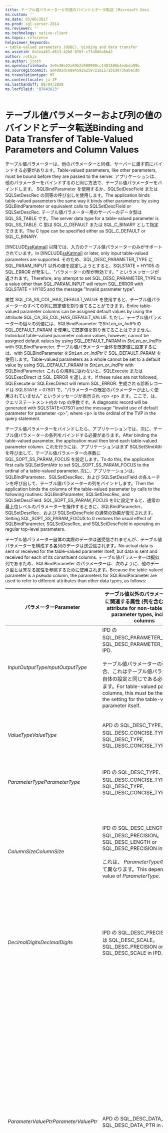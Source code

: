 ```yaml
---
title: テーブル値パラメーターと列値のバインドとデータ転送 |Microsoft Docs
ms.custom: ''
ms.date: 03/06/2017
ms.prod: sql-server-2014
ms.reviewer: ''
ms.technology: native-client
ms.topic: reference
helpviewer_keywords:
- table-valued parameters (ODBC), binding and data transfer
ms.assetid: 0a2ea462-d613-42b6-870f-c7fa086a6b42
author: rothja
ms.author: jroth
ms.openlocfilehash: 2e9e30e22a69b2d500990cc1481506b4edbda99b
ms.sourcegitcommit: ad4d92dce894592a259721a1571b1d8736abacdb
ms.translationtype: MT
ms.contentlocale: ja-JP
ms.lasthandoff: 08/04/2020
ms.locfileid: "87643823"
---
```

# <a name="binding-and-data-transfer-of-table-valued-parameters-and-column-values"></a><span data-ttu-id="fee1b-102">テーブル値パラメーターおよび列の値のバインドとデータ転送</span><span class="sxs-lookup"><span data-stu-id="fee1b-102">Binding and Data Transfer of Table-Valued Parameters and Column Values</span></span>
  <span data-ttu-id="fee1b-103">テーブル値パラメーターは、他のパラメーターと同様、サーバーに渡す前にバインドする必要があります。</span><span class="sxs-lookup"><span data-stu-id="fee1b-103">Table-valued parameters, like other parameters, must be bound before they are passed to the server.</span></span> <span data-ttu-id="fee1b-104">アプリケーションは、他のパラメーターをバインドするのと同じ方法で、テーブル値パラメーターをバインドします。 SQLBindParameter を使用するか、SQLSetDescField または SQLSetDescRec の同等の呼び出しを使用します。</span><span class="sxs-lookup"><span data-stu-id="fee1b-104">The application binds table-valued parameters the same way it binds other parameters: by using SQLBindParameter or equivalent calls to SQLSetDescField or SQLSetDescRec.</span></span> <span data-ttu-id="fee1b-105">テーブル値パラメーター用のサーバーのデータ型は SQL_SS_TABLE です。</span><span class="sxs-lookup"><span data-stu-id="fee1b-105">The server data type for a table-valued parameter is SQL_SS_TABLE.</span></span> <span data-ttu-id="fee1b-106">C 型は SQL_C_DEFAULT または SQL_C_BINARY として指定できます。</span><span class="sxs-lookup"><span data-stu-id="fee1b-106">The C type can be specified either as SQL_C_DEFAULT or SQL_C_BINARY.</span></span>  
  
 <span data-ttu-id="fee1b-107">[!INCLUDE[ssKatmai](../../includes/sskatmai-md.md)] 以降では、入力のテーブル値パラメーターのみがサポートされています。</span><span class="sxs-lookup"><span data-stu-id="fee1b-107">In [!INCLUDE[ssKatmai](../../includes/sskatmai-md.md)] or later, only input table-valued parameters are supported.</span></span> <span data-ttu-id="fee1b-108">そのため、SQL_DESC_PARAMETER_TYPE に SQL_PARAM_INPUT 以外の値を設定しようとすると、SQLSTATE = HY105 の SQL_ERROR が発生し、"パラメーターの型が無効です。" というメッセージが返されます。</span><span class="sxs-lookup"><span data-stu-id="fee1b-108">Therefore, any attempt to set SQL_DESC_PARAMETER_TYPE to a value other than SQL_PARAM_INPUT will return SQL_ERROR with SQLSTATE = HY105 and the message "Invalid parameter type".</span></span>  
  
 <span data-ttu-id="fee1b-109">属性 SQL_CA_SS_COL_HAS_DEFAULT_VALUE を使用すると、テーブル値パラメーターのすべての列に既定値を割り当てることができます。</span><span class="sxs-lookup"><span data-stu-id="fee1b-109">Entire table-valued parameter columns can be assigned default values by using the attribute SQL_CA_SS_COL_HAS_DEFAULT_VALUE.</span></span> <span data-ttu-id="fee1b-110">ただし、テーブル値パラメーターの個々の列値には、SQLBindParameter で*StrLen_or_IndPtr*の SQL_DEFAULT_PARAM を使用して既定値を割り当てることはできません。</span><span class="sxs-lookup"><span data-stu-id="fee1b-110">Individual table-valued parameter column values, however, cannot be assigned default values by using SQL_DEFAULT_PARAM in *StrLen_or_IndPtr* with SQLBindParameter.</span></span> <span data-ttu-id="fee1b-111">テーブル値パラメーター全体を既定値に設定するには、with SQLBindParameter を*StrLen_or_IndPtr*で SQL_DEFAULT_PARAM を使用します。</span><span class="sxs-lookup"><span data-stu-id="fee1b-111">Table-valued parameters as a whole cannot be set to a default value by using SQL_DEFAULT_PARAM in *StrLen_or_IndPtr* with SQLBindParameter.</span></span> <span data-ttu-id="fee1b-112">これらの規則に従わないと、SQLExecute または SQLExecDirect は SQL_ERROR を返します。</span><span class="sxs-lookup"><span data-stu-id="fee1b-112">If these rules are not followed, SQLExecute or SQLExecDirect will return SQL_ERROR.</span></span> <span data-ttu-id="fee1b-113">生成される診断レコードは SQLSTATE = 07S01 で、"パラメーターの既定のパラメーターが正しく使用されていません" というメッセージが表示され \<p> \<p> ます。ここで、は、クエリステートメント内の tvp の序数です。</span><span class="sxs-lookup"><span data-stu-id="fee1b-113">A diagnostic record will be generated with SQLSTATE=07S01 and the message "Invalid use of default parameter for parameter \<p>", where \<p> is the ordinal of the TVP in the query statement.</span></span>  
  
 <span data-ttu-id="fee1b-114">テーブル値パラメーターをバインドしたら、アプリケーションでは、次に、テーブル値パラメーターの各列をバインドする必要があります。</span><span class="sxs-lookup"><span data-stu-id="fee1b-114">After binding the table-valued parameter, the application must then bind each table-valued parameter column.</span></span> <span data-ttu-id="fee1b-115">これを行うには、アプリケーションはまず SQLSetStmtAttr を呼び出して、テーブル値パラメーターの序数に SQL_SOPT_SS_PARAM_FOCUS を設定します。</span><span class="sxs-lookup"><span data-stu-id="fee1b-115">To do this, the application first calls SQLSetStmtAttr to set SQL_SOPT_SS_PARAM_FOCUS to the ordinal of a table-valued parameter.</span></span> <span data-ttu-id="fee1b-116">次に、アプリケーションは、SQLBindParameter、SQLSetDescRec、および SQLSetDescField の各ルーチンを呼び出して、テーブル値パラメーターの列をバインドします。</span><span class="sxs-lookup"><span data-stu-id="fee1b-116">Then the application binds the columns of the table-valued parameter by calls to the following routines: SQLBindParameter, SQLSetDescRec, and SQLSetDescField.</span></span> <span data-ttu-id="fee1b-117">SQL_SOPT_SS_PARAM_FOCUS を0に設定すると、通常の最上位レベルのパラメーターを操作するときに、SQLBindParameter、SQLSetDescRec、および SQLSetDescField の通常の効果が復元されます。</span><span class="sxs-lookup"><span data-stu-id="fee1b-117">Setting SQL_SOPT_SS_PARAM_FOCUS to 0 restores the usual effect of SQLBindParameter, SQLSetDescRec, and SQLSetDescField in operating on regular top-level parameters.</span></span>  
  
 <span data-ttu-id="fee1b-118">テーブル値パラメーター自体の実際のデータは送受信されませんが、テーブル値パラメーターを構成する各列のデータは送受信されます。</span><span class="sxs-lookup"><span data-stu-id="fee1b-118">No actual data is sent or received for the table-valued parameter itself, but data is sent and received for each of its constituent columns.</span></span> <span data-ttu-id="fee1b-119">テーブル値パラメーターは擬似列であるため、SQLBindParameter のパラメーターは、次のように、他のデータ型とは異なる属性を参照するために使用されます。</span><span class="sxs-lookup"><span data-stu-id="fee1b-119">Because the table-valued parameter is a pseudo column, the parameters for SQLBindParameter are used to refer to different attributes than other data types, as follows:</span></span>  
  
|<span data-ttu-id="fee1b-120">パラメーター</span><span class="sxs-lookup"><span data-stu-id="fee1b-120">Parameter</span></span>|<span data-ttu-id="fee1b-121">テーブル値以外のパラメーターの型に関連する属性 (列を含む)</span><span class="sxs-lookup"><span data-stu-id="fee1b-121">Related attribute for non-table-valued parameter types, including columns</span></span>|<span data-ttu-id="fee1b-122">テーブル値パラメーターに関連する属性</span><span class="sxs-lookup"><span data-stu-id="fee1b-122">Related attribute for table-valued parameters</span></span>|  
|---------------|--------------------------------------------------------------------------------|----------------------------------------------------|  
|<span data-ttu-id="fee1b-123">*InputOutputType*</span><span class="sxs-lookup"><span data-stu-id="fee1b-123">*InputOutputType*</span></span>|<span data-ttu-id="fee1b-124">IPD の SQL_DESC_PARAMETER_TYPE。</span><span class="sxs-lookup"><span data-stu-id="fee1b-124">SQL_DESC_PARAMETER_TYPE in IPD.</span></span><br /><br /> <span data-ttu-id="fee1b-125">テーブル値パラメーターの列の場合、これはテーブル値パラメーター自体の設定と同じである必要があります。</span><span class="sxs-lookup"><span data-stu-id="fee1b-125">For table-valued parameter columns, this must be the same as the setting for the table-valued parameter itself.</span></span>|<span data-ttu-id="fee1b-126">IPD の SQL_DESC_PARAMETER_TYPE。</span><span class="sxs-lookup"><span data-stu-id="fee1b-126">SQL_DESC_PARAMETER_TYPE in IPD.</span></span><br /><br /> <span data-ttu-id="fee1b-127">これは SQL_PARAM_INPUT である必要があります。</span><span class="sxs-lookup"><span data-stu-id="fee1b-127">This must be SQL_PARAM_INPUT.</span></span>|  
|<span data-ttu-id="fee1b-128">*ValueType*</span><span class="sxs-lookup"><span data-stu-id="fee1b-128">*ValueType*</span></span>|<span data-ttu-id="fee1b-129">APD の SQL_DESC_TYPE、SQL_DESC_CONCISE_TYPE。</span><span class="sxs-lookup"><span data-stu-id="fee1b-129">SQL_DESC_TYPE, SQL_DESC_CONCISE_TYPE in APD.</span></span>|<span data-ttu-id="fee1b-130">APD の SQL_DESC_TYPE、SQL_DESC_CONCISE_TYPE。</span><span class="sxs-lookup"><span data-stu-id="fee1b-130">SQL_DESC_TYPE, SQL_DESC_CONCISE_TYPE in APD.</span></span><br /><br /> <span data-ttu-id="fee1b-131">これは SQL_C_DEFAULT または SQL_C_BINARY である必要があります。</span><span class="sxs-lookup"><span data-stu-id="fee1b-131">This must be SQL_C_DEFAULT or SQL_C_BINARY.</span></span>|  
|<span data-ttu-id="fee1b-132">*ParameterType*</span><span class="sxs-lookup"><span data-stu-id="fee1b-132">*ParameterType*</span></span>|<span data-ttu-id="fee1b-133">IPD の SQL_DESC_TYPE、SQL_DESC_CONCISE_TYPE。</span><span class="sxs-lookup"><span data-stu-id="fee1b-133">SQL_DESC_TYPE, SQL_DESC_CONCISE_TYPE in IPD.</span></span>|<span data-ttu-id="fee1b-134">IPD の SQL_DESC_TYPE、SQL_DESC_CONCISE_TYPE。</span><span class="sxs-lookup"><span data-stu-id="fee1b-134">SQL_DESC_TYPE, SQL_DESC_CONCISE_TYPE in IPD.</span></span><br /><br /> <span data-ttu-id="fee1b-135">これは SQL_SS_TABLE である必要があります。</span><span class="sxs-lookup"><span data-stu-id="fee1b-135">This must be SQL_SS_TABLE.</span></span>|  
|<span data-ttu-id="fee1b-136">*ColumnSize*</span><span class="sxs-lookup"><span data-stu-id="fee1b-136">*ColumnSize*</span></span>|<span data-ttu-id="fee1b-137">IPD の SQL_DESC_LENGTH または SQL_DESC_PRECISION。</span><span class="sxs-lookup"><span data-stu-id="fee1b-137">SQL_DESC_LENGTH or SQL_DESC_PRECISION in IPD.</span></span><br /><br /> <span data-ttu-id="fee1b-138">これは、 *ParameterType*の値によって異なります。</span><span class="sxs-lookup"><span data-stu-id="fee1b-138">This depends on the value of *ParameterType*.</span></span>|<span data-ttu-id="fee1b-139">SQL_DESC_ARRAY_SIZE</span><span class="sxs-lookup"><span data-stu-id="fee1b-139">SQL_DESC_ARRAY_SIZE</span></span><br /><br /> <span data-ttu-id="fee1b-140">テーブル値パラメーターにフォーカスが設定されている場合は SQL_ATTR_PARAM_SET_SIZE を使用して設定することもできます。</span><span class="sxs-lookup"><span data-stu-id="fee1b-140">Can also be set using SQL_ATTR_PARAM_SET_SIZE when the parameter focus is set to the table-valued parameter.</span></span><br /><br /> <span data-ttu-id="fee1b-141">テーブル値パラメーターの場合、これはテーブル値パラメーターの列バッファー内の行数です。</span><span class="sxs-lookup"><span data-stu-id="fee1b-141">For a table-valued parameter, this is the number of rows in the table-valued parameter column buffers.</span></span>|  
|<span data-ttu-id="fee1b-142">*DecimalDigits*</span><span class="sxs-lookup"><span data-stu-id="fee1b-142">*DecimalDigits*</span></span>|<span data-ttu-id="fee1b-143">IPD の SQL_DESC_PRECISION または SQL_DESC_SCALE。</span><span class="sxs-lookup"><span data-stu-id="fee1b-143">SQL_DESC_PRECISION or SQL_DESC_SCALE in IPD.</span></span>|<span data-ttu-id="fee1b-144">未使用。</span><span class="sxs-lookup"><span data-stu-id="fee1b-144">Unused.</span></span> <span data-ttu-id="fee1b-145">これは 0 である必要があります。</span><span class="sxs-lookup"><span data-stu-id="fee1b-145">This must be 0.</span></span><br /><br /> <span data-ttu-id="fee1b-146">このパラメーターが0以外の場合、SQLBindParameter は SQL_ERROR を返し、"有効桁数または小数点以下桁数が無効です" というメッセージで SQLSTATE = HY104 の診断レコードが生成されます。</span><span class="sxs-lookup"><span data-stu-id="fee1b-146">If this parameter is not 0, SQLBindParameter will return SQL_ERROR, and a diagnostic record will be generated with SQLSTATE= HY104 and the message "Invalid precision or scale".</span></span>|  
|<span data-ttu-id="fee1b-147">*ParameterValuePtr*</span><span class="sxs-lookup"><span data-stu-id="fee1b-147">*ParameterValuePtr*</span></span>|<span data-ttu-id="fee1b-148">APD の SQL_DESC_DATA_PTR。</span><span class="sxs-lookup"><span data-stu-id="fee1b-148">SQL_DESC_DATA_PTR in APD.</span></span>|<span data-ttu-id="fee1b-149">SQL_CA_SS_TYPE_NAME。</span><span class="sxs-lookup"><span data-stu-id="fee1b-149">SQL_CA_SS_TYPE_NAME.</span></span><br /><br /> <span data-ttu-id="fee1b-150">これは、ストアド プロシージャの呼び出しでは省略可能で、不要の場合は NULL を指定できます。</span><span class="sxs-lookup"><span data-stu-id="fee1b-150">This is optional for stored procedure calls, and NULL can be specified if it is not required.</span></span> <span data-ttu-id="fee1b-151">プロシージャの呼び出し以外の SQL ステートメントでは、指定する必要があります。</span><span class="sxs-lookup"><span data-stu-id="fee1b-151">It must be specified for SQL statements that are not procedure calls.</span></span><br /><br /> <span data-ttu-id="fee1b-152">このパラメーターは、可変の行バインドの使用時にアプリケーションがテーブル値パラメーターを特定するための一意の値としても機能します。</span><span class="sxs-lookup"><span data-stu-id="fee1b-152">This parameter also serves as a unique value that the application can use to identify this table-valued parameter when variable row binding is used.</span></span> <span data-ttu-id="fee1b-153">詳細については、「テーブル値パラメーターの可変の行バインド」を参照してください。</span><span class="sxs-lookup"><span data-stu-id="fee1b-153">For more information, see the "Variable Table-Valued Parameter Row Binding" section, later in this topic.</span></span><br /><br /> <span data-ttu-id="fee1b-154">SQLBindParameter の呼び出しでテーブル値パラメーターの型名を指定する場合は、ANSI アプリケーションとしてビルドされたアプリケーションであっても、Unicode 値として指定する必要があります。</span><span class="sxs-lookup"><span data-stu-id="fee1b-154">When a table-valued parameter type name is specified on a call to SQLBindParameter, it must be specified as a Unicode value, even in applications that are built as ANSI applications.</span></span> <span data-ttu-id="fee1b-155">パラメーター *StrLen_or_IndPtr*に使用される値は、SQL_NTS か、名前の文字列の長さに SIZEOF (WCHAR) を掛けたものである必要があります。</span><span class="sxs-lookup"><span data-stu-id="fee1b-155">The value used for the parameter *StrLen_or_IndPtr* should be either SQL_NTS or the string length of the name multiplied by sizeof(WCHAR).</span></span>|  
|<span data-ttu-id="fee1b-156">*BufferLength*</span><span class="sxs-lookup"><span data-stu-id="fee1b-156">*BufferLength*</span></span>|<span data-ttu-id="fee1b-157">APD の SQL_DESC_OCTET_LENGTH。</span><span class="sxs-lookup"><span data-stu-id="fee1b-157">SQL_DESC_OCTET_LENGTH in APD.</span></span>|<span data-ttu-id="fee1b-158">テーブル値パラメーターの型名の長さ (バイト単位)。</span><span class="sxs-lookup"><span data-stu-id="fee1b-158">The length of the table-valued parameter type name in bytes.</span></span><br /><br /> <span data-ttu-id="fee1b-159">型名が NULL 終端の場合は SQL_NTS に、テーブル値パラメーターの型名が不要の場合は 0 になります。</span><span class="sxs-lookup"><span data-stu-id="fee1b-159">This can be SQL_NTS if the type name is null terminated, or 0 if the table-valued parameter type name is not required.</span></span>|  
|<span data-ttu-id="fee1b-160">*StrLen_or_IndPtr*</span><span class="sxs-lookup"><span data-stu-id="fee1b-160">*StrLen_or_IndPtr*</span></span>|<span data-ttu-id="fee1b-161">APD の SQL_DESC_OCTET_LENGTH_PTR。</span><span class="sxs-lookup"><span data-stu-id="fee1b-161">SQL_DESC_OCTET_LENGTH_PTR in APD.</span></span>|<span data-ttu-id="fee1b-162">APD の SQL_DESC_OCTET_LENGTH_PTR。</span><span class="sxs-lookup"><span data-stu-id="fee1b-162">SQL_DESC_OCTET_LENGTH_PTR in APD.</span></span><br /><br /> <span data-ttu-id="fee1b-163">テーブル値パラメーターの場合、これはデータ長ではなく行数です。</span><span class="sxs-lookup"><span data-stu-id="fee1b-163">For table-valued parameters, this is a row count rather than a data length.</span></span>|  
  
 <span data-ttu-id="fee1b-164">テーブル値パラメーターでは、固定の行バインドと可変の行バインドという 2 つのデータ転送モードがサポートされています。</span><span class="sxs-lookup"><span data-stu-id="fee1b-164">Two data transfer modes are supported for table-valued parameters: fixed row binding and variable row binding.</span></span>  
  
## <a name="fixed-table-valued-parameter-row-binding"></a><span data-ttu-id="fee1b-165">テーブル値パラメーターの固定の行バインド</span><span class="sxs-lookup"><span data-stu-id="fee1b-165">Fixed Table-Valued Parameter Row Binding</span></span>  
 <span data-ttu-id="fee1b-166">固定の行バインドの場合、アプリケーションでは、使用可能なすべての入力列の値に対して十分な大きさのバッファー (バッファー配列) を割り当てます。</span><span class="sxs-lookup"><span data-stu-id="fee1b-166">For fixed row binding, an application allocates buffers (or buffer arrays) large enough for all possible input column values.</span></span> <span data-ttu-id="fee1b-167">このアプリケーションによって次の処理が行われます。</span><span class="sxs-lookup"><span data-stu-id="fee1b-167">The application does the following:</span></span>  
  
1.  <span data-ttu-id="fee1b-168">SQLBindParameter、SQLSetDescRec、または SQLSetDescField の呼び出しを使用して、すべてのパラメーターをバインドします。</span><span class="sxs-lookup"><span data-stu-id="fee1b-168">Binds all parameters by using SQLBindParameter, SQLSetDescRec, or SQLSetDescField calls.</span></span>  
  
    1.  <span data-ttu-id="fee1b-169">SQL_DESC_ARRAY_SIZE に各テーブル値パラメーターの転送可能な最大行数を設定します。</span><span class="sxs-lookup"><span data-stu-id="fee1b-169">Sets SQL_DESC_ARRAY_SIZE to the maximum number of rows that can be transferred for each table-valued parameter.</span></span> <span data-ttu-id="fee1b-170">これは、SQLBindParameter の呼び出しで行うことができます。</span><span class="sxs-lookup"><span data-stu-id="fee1b-170">This can be done in the SQLBindParameter call.</span></span>  
  
2.  <span data-ttu-id="fee1b-171">SQLSetStmtAttr を呼び出して、各テーブル値パラメーターの序数に SQL_SOPT_SS_PARAM_FOCUS を設定します。</span><span class="sxs-lookup"><span data-stu-id="fee1b-171">Calls SQLSetStmtAttr to set SQL_SOPT_SS_PARAM_FOCUS to the ordinal of each table-valued parameter.</span></span>  
  
    1.  <span data-ttu-id="fee1b-172">テーブル値パラメーターごとに、SQLBindParameter、SQLSetDescRec、または SQLSetDescField の呼び出しを使用して、テーブル値パラメーターの列をバインドします。</span><span class="sxs-lookup"><span data-stu-id="fee1b-172">For each table-valued parameter, binds table-valued parameter columns by using SQLBindParameter, SQLSetDescRec, or SQLSetDescField calls.</span></span>  
  
    2.  <span data-ttu-id="fee1b-173">既定値を持つテーブル値パラメーターの列ごとに、SQLSetDescField を呼び出して SQL_CA_SS_COL_HAS_DEFAULT_VALUE を1に設定します。</span><span class="sxs-lookup"><span data-stu-id="fee1b-173">For each table-valued parameter column that is to have default values, calls SQLSetDescField to set SQL_CA_SS_COL_HAS_DEFAULT_VALUE to 1.</span></span>  
  
3.  <span data-ttu-id="fee1b-174">SQLSetStmtAttr を呼び出して、SQL_SOPT_SS_PARAM_FOCUS を0に設定します。</span><span class="sxs-lookup"><span data-stu-id="fee1b-174">Calls SQLSetStmtAttr to set SQL_SOPT_SS_PARAM_FOCUS to 0.</span></span> <span data-ttu-id="fee1b-175">これは、SQLExecute または SQLExecDirect が呼び出される前に実行する必要があります。</span><span class="sxs-lookup"><span data-stu-id="fee1b-175">This must be done before SQLExecute or SQLExecDirect is called.</span></span> <span data-ttu-id="fee1b-176">そうしないと、SQL_ERROR が返され、"属性値 SQL_SOPT_SS_PARAM_FOCUS が無効です (実行時に 0 である必要があります)" というメッセージを含む、SQLSTATE=HY024 の診断レコードが生成されます。</span><span class="sxs-lookup"><span data-stu-id="fee1b-176">Otherwise, SQL_ERROR is be returned and a diagnostic record is generated with SQLSTATE=HY024 and the message "Invalid attribute value, SQL_SOPT_SS_PARAM_FOCUS (must be zero at execution time)".</span></span>  
  
4.  <span data-ttu-id="fee1b-177">行を含まないテーブル値パラメーターの SQL_DEFAULT_PARAM に*StrLen_or_IndPtr*または SQL_DESC_OCTET_LENGTH_PTR を設定します。または、テーブル値パラメーターに行がある場合は、sqlexecute または SQLExecDirect の次回の呼び出し時に転送される行の数を設定します。</span><span class="sxs-lookup"><span data-stu-id="fee1b-177">Sets *StrLen_or_IndPtr* or SQL_DESC_OCTET_LENGTH_PTR to SQL_DEFAULT_PARAM for a table-valued parameter with no rows, or the number of rows to be transferred on the next call of SQLExecute or SQLExecDirect if the table-valued parameter has rows.</span></span> <span data-ttu-id="fee1b-178">*StrLen_or_IndPtr*または SQL_DESC_OCTET_LENGTH_PTR は、テーブル値パラメーターが null 値を許容しないため、テーブル値パラメーターに対して SQL_NULL_DATA に設定できません (ただし、テーブル値パラメーターには null 値が許容される可能性があります)。</span><span class="sxs-lookup"><span data-stu-id="fee1b-178">*StrLen_or_IndPtr* or SQL_DESC_OCTET_LENGTH_PTR cannot be set to SQL_NULL_DATA for a table-valued parameter as table-valued parameters are not nullable (though table-valued parameter constituent columns may be nullable).</span></span> <span data-ttu-id="fee1b-179">この値が無効な値に設定されている場合、SQLExecute または SQLExecDirect は SQL_ERROR を返し、"パラメーターの文字列またはバッファーの長さが無効です" というメッセージ (p はパラメーター番号) を使用して、診断レコードが生成され \<p> ます。</span><span class="sxs-lookup"><span data-stu-id="fee1b-179">If this is set to an invalid value, SQLExecute or SQLExecDirect returns SQL_ERROR, and a diagnostic record is generated with SQLSTATE=HY090 and the message "Invalid string or buffer length for parameter \<p>", where p is the parameter number.</span></span>  
  
5.  <span data-ttu-id="fee1b-180">SQLExecute または SQLExecDirect を呼び出します。</span><span class="sxs-lookup"><span data-stu-id="fee1b-180">Calls SQLExecute or SQLExecDirect.</span></span>  
  
 <span data-ttu-id="fee1b-181">入力テーブル値パラメーターの列の値は、 *StrLen_or_IndPtr*が SQL_LEN_DATA_AT_EXEC (*長さ*) に設定されているか、列の SQL_DATA_AT_EXEC に設定されている場合に、部分的に渡すことができます。</span><span class="sxs-lookup"><span data-stu-id="fee1b-181">Input table-valued parameter column values can be passed in pieces if *StrLen_or_IndPtr* is set to SQL_LEN_DATA_AT_EXEC(*length*) or SQL_DATA_AT_EXEC for the column.</span></span> <span data-ttu-id="fee1b-182">これは、パラメーターの配列を使用するときに値を個別に渡す場合と似ています。</span><span class="sxs-lookup"><span data-stu-id="fee1b-182">This is similar to passing values in pieces when arrays of parameters are used.</span></span> <span data-ttu-id="fee1b-183">実行時データのすべてのパラメーターと同様に、SQLParamData は、ドライバーがデータを要求している配列の行を示しません。アプリケーションでは、このことに対処する必要があります。</span><span class="sxs-lookup"><span data-stu-id="fee1b-183">As with all data-at-execution parameters, SQLParamData does not indicate which row of the array the driver is requesting data for; the application must take care of this.</span></span> <span data-ttu-id="fee1b-184">アプリケーションでは、ドライバーが値を要求する順序についてどのような想定も行うことができません。</span><span class="sxs-lookup"><span data-stu-id="fee1b-184">The application cannot make any assumptions about the order in which the driver will request values.</span></span>  
  
## <a name="variable-table-valued-parameter-row-binding"></a><span data-ttu-id="fee1b-185">テーブル値パラメーターの可変の行バインド</span><span class="sxs-lookup"><span data-stu-id="fee1b-185">Variable Table-Valued Parameter Row Binding</span></span>  
 <span data-ttu-id="fee1b-186">可変の行バインドの場合、行は実行時にバッチで転送され、アプリケーションは要求時に行をドライバーに渡します。</span><span class="sxs-lookup"><span data-stu-id="fee1b-186">For variable row binding, rows are transferred in batches at execution time and the application passes rows to the driver on demand.</span></span> <span data-ttu-id="fee1b-187">これは、各パラメーター値の実行時データに似ています。</span><span class="sxs-lookup"><span data-stu-id="fee1b-187">This is similar to data-at-execution for individual parameter values.</span></span> <span data-ttu-id="fee1b-188">可変の行バインドでは、アプリケーションによって次の処理が行われます。</span><span class="sxs-lookup"><span data-stu-id="fee1b-188">For variable row binding, the application does the following:</span></span>  
  
1.  <span data-ttu-id="fee1b-189">前述の「テーブル値パラメーターの固定の行バインド」の手順 1. ～ 3. の説明に従って、パラメーターと、テーブル値パラメーターの列をバインドします。</span><span class="sxs-lookup"><span data-stu-id="fee1b-189">Binds parameters and table-valued parameter columns as described in steps 1 to 3 of the previous section, "Fixed Table-Valued Parameter Row Binding".</span></span>  
  
2.  <span data-ttu-id="fee1b-190">実行時に渡されるすべてのテーブル値パラメーターの*StrLen_or_IndPtr*または SQL_DESC_OCTET_LENGTH_PTR を SQL_DATA_AT_EXEC に設定します。</span><span class="sxs-lookup"><span data-stu-id="fee1b-190">Sets *StrLen_or_IndPtr* or SQL_DESC_OCTET_LENGTH_PTR for any table-valued parameters that are to be passed at execution time to SQL_DATA_AT_EXEC.</span></span> <span data-ttu-id="fee1b-191">どちらも設定しない場合、前のセクションで説明したように、パラメーターが処理されます。</span><span class="sxs-lookup"><span data-stu-id="fee1b-191">If neither is set, the parameter will be processed as described in the previous section.</span></span>  
  
3.  <span data-ttu-id="fee1b-192">SQLExecute または SQLExecDirect を呼び出します。</span><span class="sxs-lookup"><span data-stu-id="fee1b-192">Calls SQLExecute or SQLExecDirect.</span></span> <span data-ttu-id="fee1b-193">実行時データ パラメーターとして処理される SQL_PARAM_INPUT パラメーターまたは SQL_PARAM_INPUT_OUTPUT パラメーターが存在する場合は、SQL_NEED_DATA が返されます。</span><span class="sxs-lookup"><span data-stu-id="fee1b-193">This will return SQL_NEED_DATA if there are any SQL_PARAM_INPUT or SQL_PARAM_INPUT_OUTPUT parameters to be handled as data-at-execution parameters.</span></span> <span data-ttu-id="fee1b-194">この場合、アプリケーションによって次の処理が行われます。</span><span class="sxs-lookup"><span data-stu-id="fee1b-194">In this case, the application does the following:</span></span>  
  
    -   <span data-ttu-id="fee1b-195">SQLParamData を呼び出します。</span><span class="sxs-lookup"><span data-stu-id="fee1b-195">Calls SQLParamData.</span></span> <span data-ttu-id="fee1b-196">これにより、実行時データパラメーターの*Parametervalueptr*値と SQL_NEED_DATA のリターンコードが返されます。</span><span class="sxs-lookup"><span data-stu-id="fee1b-196">This returns the *ParameterValuePtr* value for a data-at-execution parameter and a return code of SQL_NEED_DATA.</span></span> <span data-ttu-id="fee1b-197">すべてのパラメーターデータがドライバーに渡されると、SQLParamData は SQL_SUCCESS、SQL_SUCCESS_WITH_INFO、または SQL_ERROR を返します。</span><span class="sxs-lookup"><span data-stu-id="fee1b-197">When all parameter data has been passed to the driver, SQLParamData returns SQL_SUCCESS, SQL_SUCCESS_WITH_INFO, or SQL_ERROR.</span></span> <span data-ttu-id="fee1b-198">実行時データパラメーターの場合、 *Parametervalueptr*は、記述子フィールド SQL_DESC_DATA_PTR と同じですが、値が必要なパラメーターを一意に識別するためのトークンと見なすことができます。</span><span class="sxs-lookup"><span data-stu-id="fee1b-198">For data-at-execution parameters, *ParameterValuePtr*, which is the same as the descriptor field SQL_DESC_DATA_PTR, can be regarded as a token to uniquely identify a parameter for which a value is required.</span></span> <span data-ttu-id="fee1b-199">この "トークン" は、バインド時にアプリケーションからドライバーに渡され、実行時にアプリケーションに返されます。</span><span class="sxs-lookup"><span data-stu-id="fee1b-199">This "token" is passed from the application to the driver at bind time, then passed back to the application at execution time.</span></span>  
  
4.  <span data-ttu-id="fee1b-200">Null テーブル値パラメーターのテーブル値パラメーターの行データを送信するには、テーブル値パラメーターに行がない場合、アプリケーションは*StrLen_or_Ind*を SQL_DEFAULT_PARAM に設定して SQLPutData を呼び出します。</span><span class="sxs-lookup"><span data-stu-id="fee1b-200">To send table-valued parameter row data for null table-valued parameters, if the table-valued parameter has no rows, an application calls SQLPutData with *StrLen_or_Ind* set to SQL_DEFAULT_PARAM.</span></span>  
  
     <span data-ttu-id="fee1b-201">NULL 以外の TVP については、アプリケーションによって次の処理が行われます。</span><span class="sxs-lookup"><span data-stu-id="fee1b-201">For non-NULL TVPs, an application:</span></span>  
  
    -   <span data-ttu-id="fee1b-202">すべてのテーブル値パラメーター列の*Str_Len_or_Ind*を適切な値に設定し、実行時データパラメーターではないテーブル値パラメーター列のデータバッファーを設定します。</span><span class="sxs-lookup"><span data-stu-id="fee1b-202">Sets *Str_Len_or_Ind* for all the table-valued parameter columns to appropriate values, and populates data buffers for table-valued parameter columns that are not to be data-at-execution parameters.</span></span> <span data-ttu-id="fee1b-203">通常のパラメーターを個別にドライバーに渡すことができるように、テーブル値パラメーターの列の実行時データを使用することができます。</span><span class="sxs-lookup"><span data-stu-id="fee1b-203">You can use data-at-execution for table-valued parameter columns in a similar way to that in which ordinary parameters can be passed to the driver in pieces.</span></span>  
  
    -   <span data-ttu-id="fee1b-204">は、サーバーに送信される行の数に設定された*Str_Len_or_Ind*を使用して SQLPutData を呼び出します。</span><span class="sxs-lookup"><span data-stu-id="fee1b-204">Calls SQLPutData with *Str_Len_or_Ind* set to the number of rows to be sent to the server.</span></span> <span data-ttu-id="fee1b-205">0 から SQL_DESC_ARRAY_SIZE の範囲を超える値と SQL_DEFAULT_PARAM 以外の値はエラーになります。"文字列長またはバッファー長が正しくありません。" というメッセージを含む SQLSTATE HY090 が返されます。</span><span class="sxs-lookup"><span data-stu-id="fee1b-205">Any value outside the range 0 to SQL_DESC_ARRAY_SIZE or SQL_DEFAULT_PARAM is an error, and will return SQLSTATE HY090, with the message "Invalid string or buffer length".</span></span> <span data-ttu-id="fee1b-206">0 は、すべての行が送信済みで、テーブル値パラメーターのデータが存在しないことを示します (この箇条書きの 2 番目の項目参照)。</span><span class="sxs-lookup"><span data-stu-id="fee1b-206">0 indicates that all rows have been sent and there is no more data for a table-valued parameter (as noted in the second bullet item in this list).</span></span> <span data-ttu-id="fee1b-207">SQL_DEFAULT_PARAM を使用できるのは、ドライバーがテーブル値パラメーターのデータを最初に要求するときだけです (この箇条書きの 1 番目の項目参照)。</span><span class="sxs-lookup"><span data-stu-id="fee1b-207">SQL_DEFAULT_PARAM can only be used the first time the driver requests data for a table-valued parameter (as described in the first bullet item in this list).</span></span>  
  
5.  <span data-ttu-id="fee1b-208">すべての行が送信されると、は*Str_Len_or_Ind*値が0のテーブル値パラメーターの SQLPutData を呼び出した後、上記の手順3a に進みます。</span><span class="sxs-lookup"><span data-stu-id="fee1b-208">When all rows have been sent, calls SQLPutData for the table-valued parameter with a *Str_Len_or_Ind* value of 0, then proceeds to step 3a above.</span></span>  
  
6.  <span data-ttu-id="fee1b-209">SQLParamData を再度呼び出します。</span><span class="sxs-lookup"><span data-stu-id="fee1b-209">Calls SQLParamData again.</span></span> <span data-ttu-id="fee1b-210">テーブル値パラメーターの列の間に実行時データパラメーターがある場合は、SQLParamData によって返される値*Valueptrptr*によって識別されます。</span><span class="sxs-lookup"><span data-stu-id="fee1b-210">If there are any data-at-execution parameters among the table-valued parameter columns, these will be identified by the value *ValuePtrPtr* returned by SQLParamData.</span></span> <span data-ttu-id="fee1b-211">すべての列の値を使用できる場合、SQLParamData はテーブル値パラメーターの*Parametervalueptr*値を再び返し、アプリケーションが再び開始されます。</span><span class="sxs-lookup"><span data-stu-id="fee1b-211">When all column values are available, SQLParamData will again return the *ParameterValuePtr* value for the table-valued parameter, and the application begins again.</span></span>  
  
## <a name="see-also"></a><span data-ttu-id="fee1b-212">参照</span><span class="sxs-lookup"><span data-stu-id="fee1b-212">See Also</span></span>  
 [<span data-ttu-id="fee1b-213">テーブル値パラメーター &#40;ODBC&#41;</span><span class="sxs-lookup"><span data-stu-id="fee1b-213">Table-Valued Parameters &#40;ODBC&#41;</span></span>](table-valued-parameters-odbc.md)  
  
  
